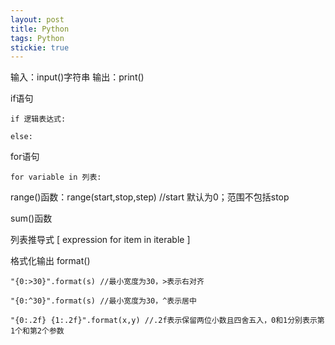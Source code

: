 ```yaml
---
layout: post
title: Python
tags: Python
stickie: true
---
```


输入：input()字符串  输出：print()

if语句

    if 逻辑表达式:

    else:

for语句

    for variable in 列表:

range()函数：range(start,stop,step) //start 默认为0；范围不包括stop

sum()函数

列表推导式 [ expression for item in iterable ]

格式化输出 format()

    "{0:>30}".format(s) //最小宽度为30，>表示右对齐
    
    "{0:^30}".format(s) //最小宽度为30，^表示居中
    
    "{0:.2f} {1:.2f}".format(x,y) //.2f表示保留两位小数且四舍五入，0和1分别表示第1个和第2个参数
    

